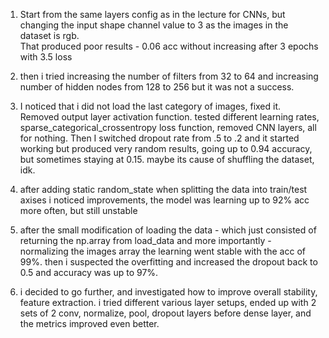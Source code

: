 1. Start from the same layers config as in the lecture for CNNs,
but changing the input shape channel value to 3 as the images in the dataset is rgb.  
That produced poor results - 0.06 acc without increasing after 3 epochs with 3.5 loss

2. then i tried increasing the number of filters from 32 to 64 and increasing number of hidden nodes from 128 to 256 but it was not a success.

3. I noticed that i did not load the last category of images, fixed it. Removed output layer activation function. tested different learning rates, sparse_categorical_crossentropy loss function, removed CNN layers, all for nothing. Then I switched dropout rate from .5 to .2 and it started working but produced very random results, going up to 0.94 accuracy, but sometimes staying at 0.15. maybe its cause of shuffling the dataset, idk.

4. after adding static random_state when splitting the data into train/test axises i noticed improvements, the model was learning up to 92% acc more often, but still unstable

5. after the small modification of loading the data - which just consisted of returning the np.array from load_data and more importantly - normalizing the images array the learning went stable with the acc of 99%. then i suspected the overfitting and increased the dropout back to 0.5 and accuracy was up to 97%.

6. i decided to go further, and investigated how to improve overall stability, feature extraction. i tried different various layer setups, ended up with 2 sets of 2 conv, normalize, pool, dropout layers before dense layer, and the metrics improved even better.
